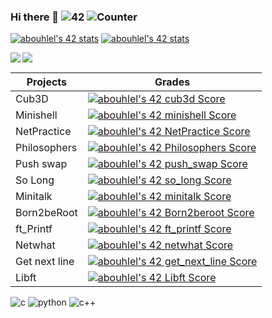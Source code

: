 ### Hi there 👋  ![42](https://badgen.net/badge/Born2Code/abouhlel/blue?cache=86400&icon=https://meta.intra.42.fr/assets/42_logo-7dfc9110a5319a308863b96bda33cea995046d1731cebb735e41b16255106c12.svg) ![Counter](https://komarev.com/ghpvc/?username=libraab&color=blue)

[![abouhlel's 42 stats](https://badge42.vercel.app/api/v2/stats/cl1gd28yu016709mjbxjnehd0?cursusId=21)](https://github.com/JaeSeoKim/badge42)
[![abouhlel's 42 stats](https://badge42.vercel.app/api/v2/stats/cl1gd28yu016709mjbxjnehd0?cursusId=9)](https://github.com/JaeSeoKim/badge42)

<img align="left" src="https://github-readme-stats-eight-virid.vercel.app/api?username=libraab&count_private=true&theme=calm&show_icons=true"/>
<img align="center" src="https://github-readme-stats-eight-virid.vercel.app/api/top-langs/?username=libraab&layout=compact&count_private=false&theme=calm&show_icons=true"/>


|Projects|Grades|
|---	|---	|
|Cub3D|[![abouhlel's 42 cub3d Score](https://badge42.vercel.app/api/v2/cl1gd28yu016709mjbxjnehd0/project/2468211)](https://github.com/JaeSeoKim/badge42)|
|Minishell|[![abouhlel's 42 minishell Score](https://badge42.vercel.app/api/v2/cl1gd28yu016709mjbxjnehd0/project/2383756)](https://github.com/JaeSeoKim/badge42)|
|NetPractice|[![abouhlel's 42 NetPractice Score](https://badge42.vercel.app/api/v2/cl1gd28yu016709mjbxjnehd0/project/2452305)](https://github.com/JaeSeoKim/badge42)|
|Philosophers|[![abouhlel's 42 Philosophers Score](https://badge42.vercel.app/api/v2/cl1gd28yu016709mjbxjnehd0/project/2393723)](https://github.com/JaeSeoKim/badge42)|
|Push swap|[![abouhlel's 42 push_swap Score](https://badge42.vercel.app/api/v2/cl1gd28yu016709mjbxjnehd0/project/2225107)](https://github.com/JaeSeoKim/badge42)|
|So Long|[![abouhlel's 42 so_long Score](https://badge42.vercel.app/api/v2/cl1gd28yu016709mjbxjnehd0/project/2236377)](https://github.com/JaeSeoKim/badge42)|
|Minitalk|[![abouhlel's 42 minitalk Score](https://badge42.vercel.app/api/v2/cl1gd28yu016709mjbxjnehd0/project/2231178)](https://github.com/JaeSeoKim/badge42)|
|Born2beRoot|[![abouhlel's 42 Born2beroot Score](https://badge42.vercel.app/api/v2/cl1gd28yu016709mjbxjnehd0/project/2197794)](https://github.com/JaeSeoKim/badge42)|
|ft_Printf|[![abouhlel's 42 ft_printf Score](https://badge42.vercel.app/api/v2/cl1gd28yu016709mjbxjnehd0/project/2159210)](https://github.com/JaeSeoKim/badge42)|
|Netwhat|[![abouhlel's 42 netwhat Score](https://badge42.vercel.app/api/v2/cl1gd28yu016709mjbxjnehd0/project/2159164)](https://github.com/JaeSeoKim/badge42)|
|Get next line|[![abouhlel's 42 get_next_line Score](https://badge42.vercel.app/api/v2/cl1gd28yu016709mjbxjnehd0/project/2159208)](https://github.com/JaeSeoKim/badge42)|
|Libft|[![abouhlel's 42 Libft Score](https://badge42.vercel.app/api/v2/cl1gd28yu016709mjbxjnehd0/project/2135622)](https://github.com/JaeSeoKim/badge42)|

<!-- <div style="display=flex;flex-direction=row">
<table>
    <thead>
        <tr>
            <th colspan="2">The table header</th>
        </tr>
    </thead>
    <tbody>
        <tr>
            <td>The table body</td>
            <td>with two columns</td>
        </tr>
    </tbody>
</table>

<table>
    <thead>
        <tr>
            <th colspan="2">The table header</th>
        </tr>
    </thead>
    <tbody>
        <tr>
            <td>The table body</td>
            <td>with two columns</td>
        </tr>
    </tbody>
</table>
</div> -->


![c](https://user-images.githubusercontent.com/81954460/173240845-0bba23ac-7e3e-45a9-a04f-139ab6431287.png)
![python ](https://user-images.githubusercontent.com/81954460/173240879-fd94d617-9db5-4897-8647-6ab441933a6a.png)
![c++](https://user-images.githubusercontent.com/81954460/173240889-568f0389-8268-463a-9256-98d44430cc77.png)







